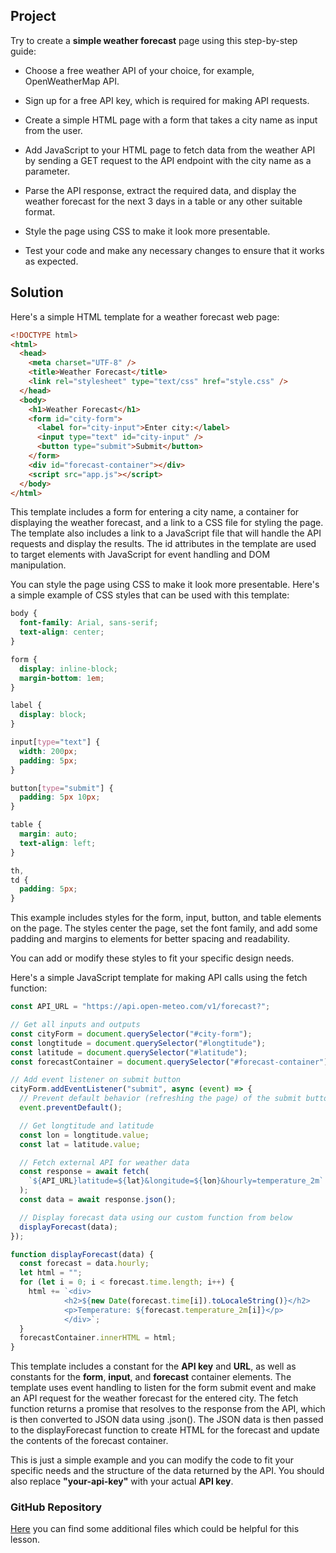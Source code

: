 ## Project

Try to create a **simple weather forecast** page using this step-by-step guide:

- Choose a free weather API of your choice, for example, OpenWeatherMap API.

- Sign up for a free API key, which is required for making API requests.

- Create a simple HTML page with a form that takes a city name as input from the user.

- Add JavaScript to your HTML page to fetch data from the weather API by sending a GET request to the API endpoint with the city name as a parameter.

- Parse the API response, extract the required data, and display the weather forecast for the next 3 days in a table or any other suitable format.

- Style the page using CSS to make it look more presentable.

- Test your code and make any necessary changes to ensure that it works as expected.

## Solution

Here's a simple HTML template for a weather forecast web page:

```html
<!DOCTYPE html>
<html>
  <head>
    <meta charset="UTF-8" />
    <title>Weather Forecast</title>
    <link rel="stylesheet" type="text/css" href="style.css" />
  </head>
  <body>
    <h1>Weather Forecast</h1>
    <form id="city-form">
      <label for="city-input">Enter city:</label>
      <input type="text" id="city-input" />
      <button type="submit">Submit</button>
    </form>
    <div id="forecast-container"></div>
    <script src="app.js"></script>
  </body>
</html>
```

This template includes a form for entering a city name, a container for displaying the weather forecast, and a link to a CSS file for styling the page. The template also includes a link to a JavaScript file that will handle the API requests and display the results. The id attributes in the template are used to target elements with JavaScript for event handling and DOM manipulation.

You can style the page using CSS to make it look more presentable. Here's a simple example of CSS styles that can be used with this template:

```css
body {
  font-family: Arial, sans-serif;
  text-align: center;
}

form {
  display: inline-block;
  margin-bottom: 1em;
}

label {
  display: block;
}

input[type="text"] {
  width: 200px;
  padding: 5px;
}

button[type="submit"] {
  padding: 5px 10px;
}

table {
  margin: auto;
  text-align: left;
}

th,
td {
  padding: 5px;
}
```

This example includes styles for the form, input, button, and table elements on the page. The styles center the page, set the font family, and add some padding and margins to elements for better spacing and readability.

You can add or modify these styles to fit your specific design needs.

Here's a simple JavaScript template for making API calls using the fetch function:

```javascript
const API_URL = "https://api.open-meteo.com/v1/forecast?";

// Get all inputs and outputs
const cityForm = document.querySelector("#city-form");
const longtitude = document.querySelector("#longtitude");
const latitude = document.querySelector("#latitude");
const forecastContainer = document.querySelector("#forecast-container");

// Add event listener on submit button
cityForm.addEventListener("submit", async (event) => {
  // Prevent default behavior (refreshing the page) of the submit button
  event.preventDefault();

  // Get longtitude and latitude
  const lon = longtitude.value;
  const lat = latitude.value;

  // Fetch external API for weather data
  const response = await fetch(
    `${API_URL}latitude=${lat}&longitude=${lon}&hourly=temperature_2m`
  );
  const data = await response.json();

  // Display forecast data using our custom function from below
  displayForecast(data);
});

function displayForecast(data) {
  const forecast = data.hourly;
  let html = "";
  for (let i = 0; i < forecast.time.length; i++) {
    html += `<div>
            <h2>${new Date(forecast.time[i]).toLocaleString()}</h2>
            <p>Temperature: ${forecast.temperature_2m[i]}</p>
            </div>`;
  }
  forecastContainer.innerHTML = html;
}
```

This template includes a constant for the **API key** and **URL**, as well as constants for the **form**, **input**, and **forecast** container elements. The template uses event handling to listen for the form submit event and make an API request for the weather forecast for the entered city. The fetch function returns a promise that resolves to the response from the API, which is then converted to JSON data using .json(). The JSON data is then passed to the displayForecast function to create HTML for the forecast and update the contents of the forecast container.

This is just a simple example and you can modify the code to fit your specific needs and the structure of the data returned by the API. You should also replace **"your-api-key"** with your actual **API key**.

### GitHub Repository

[Here](https://github.com/SamuelFoc/Cerebro-Stream-Projects/tree/main/FrontEnd/JS/Project%202) you can find some additional files which could be helpful for this lesson.
